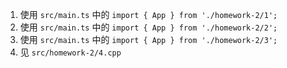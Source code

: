 1. 使用 `src/main.ts` 中的 `import { App } from './homework-2/1';`
2. 使用 `src/main.ts` 中的 `import { App } from './homework-2/2';`
3. 使用 `src/main.ts` 中的 `import { App } from './homework-2/3';`
4. 见 `src/homework-2/4.cpp`
